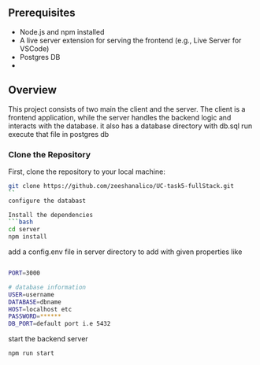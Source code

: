 
## Prerequisites

- Node.js and npm installed
- A live server extension for serving the frontend (e.g., Live Server for VSCode)
- Postgres DB
- 
## Overview

This project consists of two main  the client and the server. The client is a frontend application, while the server handles the backend logic and interacts with the database.
it also has a database directory with db.sql run execute that file in postgres db

### Clone the Repository

First, clone the repository to your local machine:
```bash
git clone https://github.com/zeeshanalico/UC-task5-fullStack.git
``
configure the databast

Install the dependencies
```bash
cd server
npm install
```
add a config.env file in server directory to add with given properties like 
```bash

PORT=3000

# database information 
USER=username
DATABASE=dbname
HOST=localhost etc
PASSWORD=******
DB_PORT=default port i.e 5432 
```

start the backend server
```bash
npm run start
```


